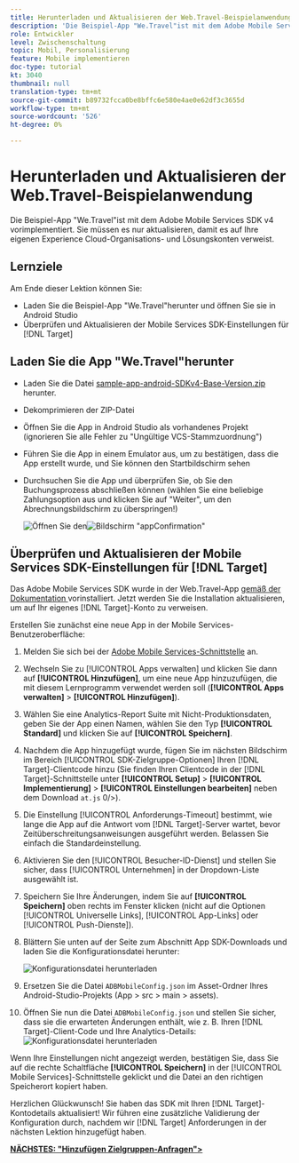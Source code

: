 ```yaml
---
title: Herunterladen und Aktualisieren der Web.Travel-Beispielanwendung
description: 'Die Beispiel-App "We.Travel"ist mit dem Adobe Mobile Services SDK v4 vorimplementiert. Sie müssen es nur aktualisieren, damit es auf Ihre eigenen Experience Cloud-Organisations- und Lösungskonten verweist.   '
role: Entwickler
level: Zwischenschaltung
topic: Mobil, Personalisierung
feature: Mobile implementieren
doc-type: tutorial
kt: 3040
thumbnail: null
translation-type: tm+mt
source-git-commit: b89732fcca0be8bffc6e580e4ae0e62df3c3655d
workflow-type: tm+mt
source-wordcount: '526'
ht-degree: 0%

---
```



# Herunterladen und Aktualisieren der Web.Travel-Beispielanwendung

Die Beispiel-App &quot;We.Travel&quot;ist mit dem Adobe Mobile Services SDK v4 vorimplementiert. Sie müssen es nur aktualisieren, damit es auf Ihre eigenen Experience Cloud-Organisations- und Lösungskonten verweist.

## Lernziele

Am Ende dieser Lektion können Sie:

* Laden Sie die Beispiel-App &quot;We.Travel&quot;herunter und öffnen Sie sie in Android Studio
* Überprüfen und Aktualisieren der Mobile Services SDK-Einstellungen für [!DNL Target]

## Laden Sie die App &quot;We.Travel&quot;herunter

* Laden Sie die Datei [sample-app-android-SDKv4-Base-Version.zip](assets/sample-app-android-SDKv4-Base-Version.zip) herunter.
* Dekomprimieren der ZIP-Datei
* Öffnen Sie die App in Android Studio als vorhandenes Projekt (ignorieren Sie alle Fehler zu &quot;Ungültige VCS-Stammzuordnung&quot;)
* Führen Sie die App in einem Emulator aus, um zu bestätigen, dass die App erstellt wurde, und Sie können den Startbildschirm sehen
* Durchsuchen Sie die App und überprüfen Sie, ob Sie den Buchungsprozess abschließen können (wählen Sie eine beliebige Zahlungsoption aus und klicken Sie auf &quot;Weiter&quot;, um den Abrechnungsbildschirm zu überspringen!)

   ![Öffnen Sie den ](assets/wetravel_homeScreen.png)![Bildschirm &quot;appConfirmation&quot;](assets/wetravel_confirmationScreen.png)

## Überprüfen und Aktualisieren der Mobile Services SDK-Einstellungen für [!DNL Target]

Das Adobe Mobile Services SDK wurde in der Web.Travel-App [gemäß der Dokumentation ](https://docs.adobe.com/content/help/en/mobile-services/android/getting-started-android/requirements.html) vorinstalliert. Jetzt werden Sie die Installation aktualisieren, um auf Ihr eigenes [!DNL Target]-Konto zu verweisen.

Erstellen Sie zunächst eine neue App in der Mobile Services-Benutzeroberfläche:

1. Melden Sie sich bei der [Adobe Mobile Services-Schnittstelle](https://mobilemarketing.adobe.com) an.
1. Wechseln Sie zu [!UICONTROL Apps verwalten] und klicken Sie dann auf **[!UICONTROL Hinzufügen]**, um eine neue App hinzuzufügen, die mit diesem Lernprogramm verwendet werden soll (**[!UICONTROL Apps verwalten]** > **[!UICONTROL Hinzufügen]**).
1. Wählen Sie eine Analytics-Report Suite mit Nicht-Produktionsdaten, geben Sie der App einen Namen, wählen Sie den Typ **[!UICONTROL Standard]** und klicken Sie auf **[!UICONTROL Speichern]**.
1. Nachdem die App hinzugefügt wurde, fügen Sie im nächsten Bildschirm im Bereich [!UICONTROL SDK-Zielgruppe-Optionen] Ihren [!DNL Target]-Clientcode hinzu (Sie finden Ihren Clientcode in der [!DNL Target]-Schnittstelle unter **[!UICONTROL Setup]** > **[!UICONTROL Implementierung]** > **[!UICONTROL Einstellungen bearbeiten]** neben dem Download `at.js` 0/>).
1. Die Einstellung [!UICONTROL Anforderungs-Timeout] bestimmt, wie lange die App auf die Antwort vom [!DNL Target]-Server wartet, bevor Zeitüberschreitungsanweisungen ausgeführt werden. Belassen Sie einfach die Standardeinstellung.
1. Aktivieren Sie den [!UICONTROL Besucher-ID-Dienst] und stellen Sie sicher, dass [!UICONTROL Unternehmen] in der Dropdown-Liste ausgewählt ist.
1. Speichern Sie Ihre Änderungen, indem Sie auf **[!UICONTROL Speichern]** oben rechts im Fenster klicken (nicht auf die Optionen [!UICONTROL Universelle Links], [!UICONTROL App-Links] oder [!UICONTROL Push-Dienste]).
1. Blättern Sie unten auf der Seite zum Abschnitt App SDK-Downloads und laden Sie die Konfigurationsdatei herunter:

   ![Konfigurationsdatei herunterladen](assets/config_file.jpg)

1. Ersetzen Sie die Datei `ADBMobileConfig.json` im Asset-Ordner Ihres Android-Studio-Projekts (App > src > main > assets).

1. Öffnen Sie nun die Datei `ADBMobileConfig.json` und stellen Sie sicher, dass sie die erwarteten Änderungen enthält, wie z. B. Ihren [!DNL Target]-Client-Code und Ihre Analytics-Details:
   ![Konfigurationsdatei herunterladen](assets/client_code.jpg)

Wenn Ihre Einstellungen nicht angezeigt werden, bestätigen Sie, dass Sie auf die rechte Schaltfläche **[!UICONTROL Speichern]** in der [!UICONTROL Mobile Services]-Schnittstelle geklickt und die Datei an den richtigen Speicherort kopiert haben.

Herzlichen Glückwunsch! Sie haben das SDK mit Ihren [!DNL Target]-Kontodetails aktualisiert! Wir führen eine zusätzliche Validierung der Konfiguration durch, nachdem wir [!DNL Target] Anforderungen in der nächsten Lektion hinzugefügt haben.

**[NÄCHSTES: &quot;Hinzufügen Zielgruppen-Anfragen&quot;>](add-requests.md)**
